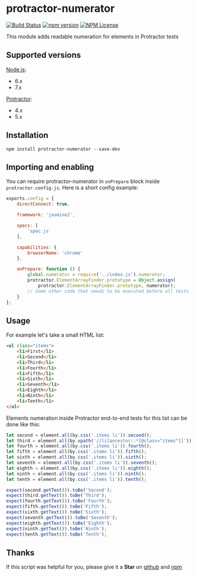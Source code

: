# protractor-numerator

[![Build Status](https://travis-ci.org/Marketionist/protractor-numerator.svg?branch=master)](https://travis-ci.org/Marketionist/protractor-numerator)
[![npm version](https://img.shields.io/npm/v/protractor-numerator.svg)](https://www.npmjs.com/package/protractor-numerator)
[![NPM License](https://img.shields.io/npm/l/protractor-numerator.svg)](https://github.com/Marketionist/protractor-numerator/blob/master/LICENSE)

This module adds readable numeration for elements in Protractor tests

## Supported versions
[Node.js](http://nodejs.org/):
- 6.x
- 7.x

[Protractor](https://www.npmjs.com/package/protractor):
- 4.x
- 5.x

## Installation
`npm install protractor-numerator --save-dev`

## Importing and enabling
You can require protractor-numerator in `onPrepare` block inside
`protractor.config.js`. Here is a short config example:

```javascript
exports.config = {
    directConnect: true,

    framework: 'jasmine2',

    specs: [
        'spec.js'
    ],

    capabilities: {
        browserName: 'chrome'
    },

    onPrepare: function () {
        global.numerator = require('../index.js').numerator;
        protractor.ElementArrayFinder.prototype = Object.assign(
            protractor.ElementArrayFinder.prototype, numerator);
        // Some other code that needs to be executed before all tests
    }
};
```

## Usage
For example let's take a small HTML list:

```html
<ul class="items">
    <li>First</li>
    <li>Second</li>
    <li>Third</li>
    <li>Fourth</li>
    <li>Fifth</li>
    <li>Sixth</li>
    <li>Seventh</li>
    <li>Eighth</li>
    <li>Ninth</li>
    <li>Tenth</li>
</ul>
```

Elements numeration inside Protractor end-to-end tests for this list can be done
like this:

```javascript
let second = element.all(by.css('.items li')).second();
let third = element.all(by.xpath('//li[ancestor::*[@class="items"]]')).third();
let fourth = element.all(by.css('.items li')).fourth();
let fifth = element.all(by.css('.items li')).fifth();
let sixth = element.all(by.css('.items li')).sixth();
let seventh = element.all(by.css('.items li')).seventh();
let eighth = element.all(by.css('.items li')).eighth();
let ninth = element.all(by.css('.items li')).ninth();
let tenth = element.all(by.css('.items li')).tenth();

expect(second.getText()).toBe('Second');
expect(third.getText()).toBe('Third');
expect(fourth.getText()).toBe('Fourth');
expect(fifth.getText()).toBe('Fifth');
expect(sixth.getText()).toBe('Sixth');
expect(seventh.getText()).toBe('Seventh');
expect(eighth.getText()).toBe('Eighth');
expect(ninth.getText()).toBe('Ninth');
expect(tenth.getText()).toBe('Tenth');
```

## Thanks
If this script was helpful for you, please give it a **Star**
on [github](https://github.com/Marketionist/protractor-numerator) and
[npm](https://www.npmjs.com/package/protractor-numerator)

